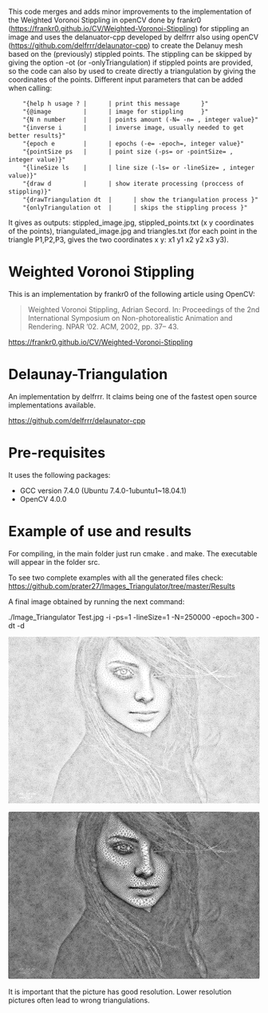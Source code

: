 This code merges and adds minor improvements to the implementation of the Weighted Voronoi Stippling in openCV done by frankr0 (https://frankr0.github.io/CV/Weighted-Voronoi-Stippling) for stippling an image and uses the delanuator-cpp  developed by delfrrr also using openCV (https://github.com/delfrrr/delaunator-cpp) to create the Delanuy mesh based on the (previously) stippled points. The stippling can be skipped by giving the option -ot (or -onlyTriangulation) if stippled points are provided, so the code can also by used to create directly a triangulation by giving the coordinates of the points. 
Different input parameters that can be added when calling:
>
	    "{help h usage ? |      | print this message      }"
	    "{@image         |      | image for stippling     }"
	    "{N n number     |      | points amount (-N= -n= , integer value}"
	    "{inverse i      |      | inverse image, usually needed to get better results}"
	    "{epoch e        |      | epochs (-e= -epoch=, integer value}"
	    "{pointSize ps   |      | point size (-ps= or -pointSize= , integer value)}"
	    "{lineSize ls    |      | line size (-ls= or -lineSize= , integer value)}"
	    "{draw d         |      | show iterate processing (proccess of stippling)}"
	    "{drawTriangulation dt  |      | show the triangulation process }"
	    "{onlyTriangulation ot  |      | skips the stippling process }"
	    

It gives as outputs: stippled_image.jpg, stippled_points.txt (x y coordinates of the points), triangulated_image.jpg and triangles.txt (for each point in the triangle P1,P2,P3, gives the two coordinates x y: x1 y1 x2 y2 x3 y3).

# Weighted Voronoi Stippling

This is an implementation by frankr0 of the following article using OpenCV:

> Weighted Voronoi Stippling, Adrian Secord. In: Proceedings of the 2nd International Symposium on Non-photorealistic Animation and Rendering. NPAR ’02. ACM, 2002, pp. 37– 43.

https://frankr0.github.io/CV/Weighted-Voronoi-Stippling

# Delaunay-Triangulation

An implementation by delfrrr. It claims being one of the fastest open source implementations available.

https://github.com/delfrrr/delaunator-cpp

# Pre-requisites
It uses the following packages:
- GCC version 7.4.0 (Ubuntu 7.4.0-1ubuntu1~18.04.1) 
- OpenCV 4.0.0

# Example of use and results
For compiling, in the main folder just run cmake . and make. The executable will appear in the folder src.

To see two complete examples with all the generated files check:
https://github.com/prater27/Images_Triangulator/tree/master/Results

A final image obtained by running the next command:

./Image_Triangulator Test.jpg -i -ps=1 -lineSize=1 -N=250000 -epoch=300 -dt -d

![alt text](https://github.com/prater27/Images_Triangulator/blob/master/Results/stippled_image1.jpg)

![alt text](https://github.com/prater27/Images_Triangulator/blob/master/Results/Triangulated_Image1.jpg "Example_1")

It is important that the picture has good resolution. Lower resolution pictures often lead to wrong triangulations.




